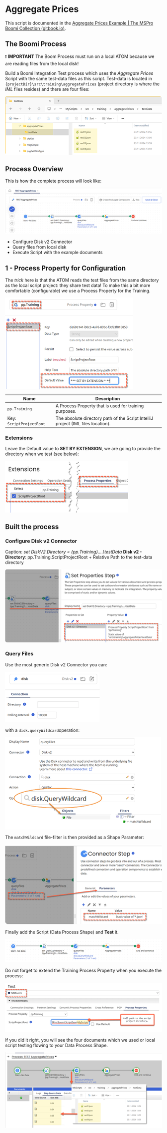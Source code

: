 # Aggregate Prices

This script is documented in the [Aggregate Prices Example | The MSPro Boomi Collection (gitbook.io)](https://mspro.gitbook.io/the-mspro-boomi-collection/boomi-scriptease/examples).

## The Boomi Process

:exclamation: **IMPORTANT**
The Boom Process must run on a local ATOM because we are reading files from the local disk!

Build a Boomi Integration Test process which uses the *Aggregate Prices* Script with the same test-data files as this script. Test-data is located in `{projectDir}\src\training\aggregatePrices` (project directory is where the *IML* files resides) and there are four files:

<img src=".assets/image-20241209085103770.png" alt="image-20241209085103770" style="zoom:50%;" />

## Process Overview

This is how the complete process will look like:

![image-20241209091724665](.assets/image-20241209091724665.png)

* Configure Disk v2 Connector
* Query files from local disk
* Execute Script with the example documents

## 1 - Process Property for Configuration

The *trick* here is that the ATOM reads the test files from the same directory as the local script project: they share test data! To make this a bit more comfortable (configurable) we use a Process Property for the Training.

<img src=".assets/image-20241209090525241.png" alt="image-20241209090525241" style="zoom:50%;" />

| Name                     | Description                                                  |
| ------------------------ | ------------------------------------------------------------ |
| `pp.Training`            | A Process Property that is used for training purposes.       |
| Key: `ScriptProjectRoot` | The absolute directory path of the Script IntelliJ project (IML files location). |

### Extensions

Leave the Default value to **SET BY EXTENSION**, we are going to provide the directory when we test (see below):

<img src=".assets/image-20241209091233984.png" alt="image-20241209091233984" style="zoom:50%;" />



## Built the process

### Configure Disk v2 Connector

Caption: *set DiskV2.Directory = {pp.Training}\....\testData*
**Disk v2 - Directory**: pp.Training.ScriptProjectRoot + Relative Path to the test-data directory

![image-20241209092519673](.assets/image-20241209092519673.png)

### Query Files

Use the most generic Disk v2 Connector you can:

<img src=".assets/image-20241209092754473.png" alt="image-20241209092754473" style="zoom:50%;" />

with a `disk.queryWildcard`operation:

<img src=".assets/image-20241209093008103.png" alt="image-20241209093008103" style="zoom:50%;" />

The `matchWildcard` file-filter is then provided as a Shape Parameter:

<img src=".assets/image-20241209093744100.png" alt="image-20241209093744100" style="zoom:50%;" />

Finally add the Script (Data Process Shape) and **Test** it.

![image-20241209093136299](.assets/image-20241209093136299.png)

Do not forget to extend the Training Process Property when you execute the process:

<img src=".assets/image-20241209091526675.png" alt="image-20241209091526675" style="zoom:50%;" />

If you did it right, you will see the four documents which we used or local script testing flowing to your Data Process Shape.

![image-20241209094046601](.assets/image-20241209094046601.png)
